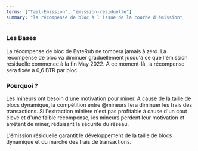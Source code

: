 ```yaml
---
terms: ["Tail-Emission", "émission-résiduelle"]
summary: "la récompense de bloc à l'issue de la courbe d'émission"
---
```


### Les Bases

La récompense de bloc de ByteRub ne tombera jamais à zéro. La récompense de bloc va diminuer graduellement jusqu'à ce que l'émission résiduelle commence à la fin May 2022. A ce moment-là, la récompense sera fixée à 0,6 BTR par bloc.

### Pourquoi ?

Les mineurs ont besoin d'une motivation pour miner. A cause de la taille de blocs dynamique, la compétition entre @mineurs fera diminuer les frais des transactions. Si l'extraction minière n'est pas profitable à cause d'un cout élevé et d'une faible récompense, les mineurs perdent leur motivation et arrêtent de miner, réduisant la sécurité du réseau.

L'émission résiduelle garantit le développement de la taille de blocs dynamique et du marché des frais de transactions.
